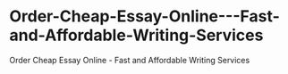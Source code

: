 # Order-Cheap-Essay-Online---Fast-and-Affordable-Writing-Services
Order Cheap Essay Online - Fast and Affordable Writing Services
